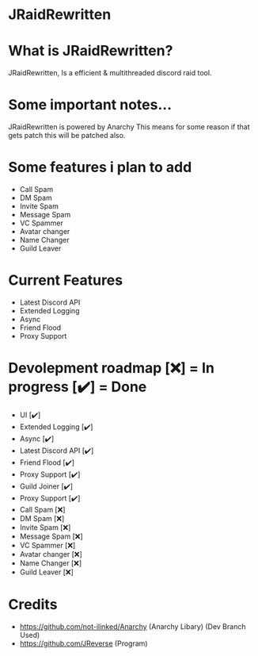 # JRaidRewritten

# What is JRaidRewritten?
JRaidRewritten, Is a efficient & multithreaded discord raid tool.

# Some important notes...
JRaidRewritten is powered by Anarchy This means for some reason if that gets patch this will be patched also.

# Some features i plan to add
- Call Spam
- DM Spam
- Invite Spam
- Message Spam
- VC Spammer
- Avatar changer
- Name Changer
- Guild Leaver

# Current Features
- Latest Discord API
- Extended Logging
- Async
- Friend Flood
- Proxy Support

# Devolepment roadmap [❌] = In progress [✔️] = Done
- UI [✔️]
- Extended Logging [✔️]
- Async [✔️]
- Latest Discord API [✔️]
- Friend Flood [✔️]
- Proxy Support [✔️]
- Guild Joiner [✔️]
- Proxy Support [✔️]
- Call Spam [❌]
- DM Spam [❌]
- Invite Spam [❌]
- Message Spam [❌]
- VC Spammer [❌]
- Avatar changer [❌]
- Name Changer [❌]
- Guild Leaver [❌]

# Credits
- https://github.com/not-ilinked/Anarchy (Anarchy Libary) (Dev Branch Used)
- https://github.com/JReverse (Program)
